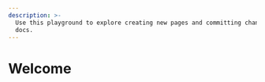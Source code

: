 ```yaml
---
description: >-
  Use this playground to explore creating new pages and committing changes to
  docs.
---
```


# Welcome

